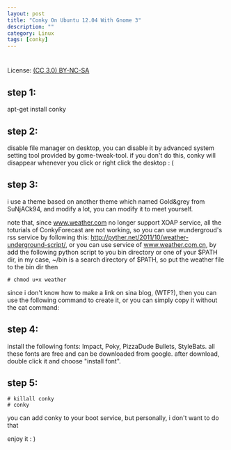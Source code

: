 ```yaml
---
layout: post
title: "Conky On Ubuntu 12.04 With Gnome 3"
description: ""
category: Linux
tags: [conky]
---
```

#
License: [(CC 3.0) BY-NC-SA](http://creativecommons.org/licenses/by-nc-sa/3.0/)

## step 1:
apt-get install conky

## step 2:
disable file manager on desktop, you can disable it by advanced system setting tool provided by gome-tweak-tool. if you don't do this, conky will disappear whenever you click or right click the desktop : (

## step 3:
i use a theme based on another theme which named Gold&grey from SuNjACk94, and modify a lot, you can modify it to meet yourself.

note that, since www.weather.com no longer support XOAP service, all the toturials of ConkyForecast are not working, so you can use wundergroud's rss service by following this: http://pyther.net/2011/10/weather-underground-script/, or you can use service of www.weather.com.cn,  by add the following python script to you bin directory or one of your $PATH dir, in my case, ~/bin is a search directory of $PATH, so put the weather file to the bin dir then

    # chmod u+x weather

since i don't know how to make a link on sina blog, (WTF?),  then you can use the following command to create it, or you can simply copy it without the cat command:

## step 4:
install the following fonts: Impact, Poky, PizzaDude Bullets, StyleBats. all these fonts are free and can be downloaded from google. after download, double click it and choose "install font".

## step 5:

    # killall conky
    # conky

you can add conky to your boot service, but personally, i don't want to do that

enjoy it : )
